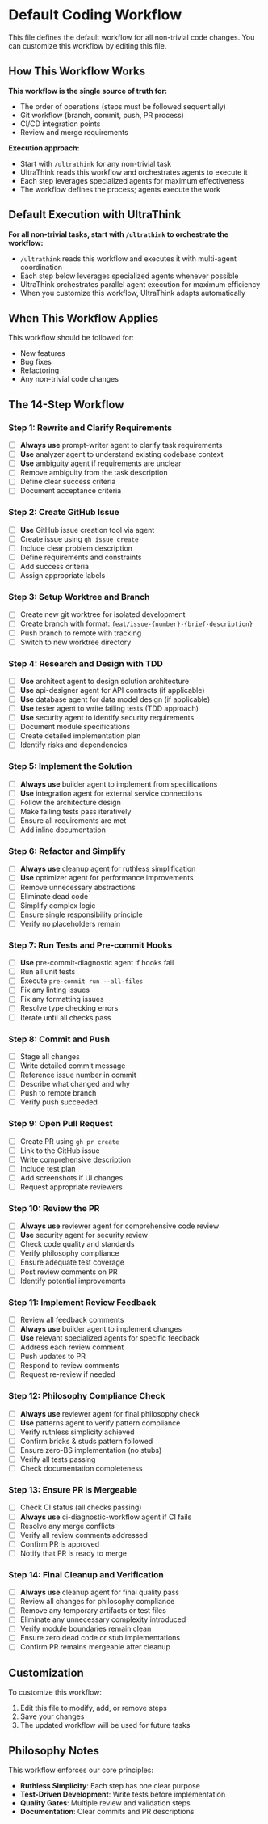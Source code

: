 # Default Coding Workflow

This file defines the default workflow for all non-trivial code changes.
You can customize this workflow by editing this file.

## How This Workflow Works

**This workflow is the single source of truth for:**

- The order of operations (steps must be followed sequentially)
- Git workflow (branch, commit, push, PR process)
- CI/CD integration points
- Review and merge requirements

**Execution approach:**

- Start with `/ultrathink` for any non-trivial task
- UltraThink reads this workflow and orchestrates agents to execute it
- Each step leverages specialized agents for maximum effectiveness
- The workflow defines the process; agents execute the work

## Default Execution with UltraThink

**For all non-trivial tasks, start with `/ultrathink` to orchestrate the workflow:**

- `/ultrathink` reads this workflow and executes it with multi-agent coordination
- Each step below leverages specialized agents whenever possible
- UltraThink orchestrates parallel agent execution for maximum efficiency
- When you customize this workflow, UltraThink adapts automatically

## When This Workflow Applies

This workflow should be followed for:

- New features
- Bug fixes
- Refactoring
- Any non-trivial code changes

## The 14-Step Workflow

### Step 1: Rewrite and Clarify Requirements

- [ ] **Always use** prompt-writer agent to clarify task requirements
- [ ] **Use** analyzer agent to understand existing codebase context
- [ ] **Use** ambiguity agent if requirements are unclear
- [ ] Remove ambiguity from the task description
- [ ] Define clear success criteria
- [ ] Document acceptance criteria

### Step 2: Create GitHub Issue

- [ ] **Use** GitHub issue creation tool via agent
- [ ] Create issue using `gh issue create`
- [ ] Include clear problem description
- [ ] Define requirements and constraints
- [ ] Add success criteria
- [ ] Assign appropriate labels

### Step 3: Setup Worktree and Branch

- [ ] Create new git worktree for isolated development
- [ ] Create branch with format: `feat/issue-{number}-{brief-description}`
- [ ] Push branch to remote with tracking
- [ ] Switch to new worktree directory

### Step 4: Research and Design with TDD

- [ ] **Use** architect agent to design solution architecture
- [ ] **Use** api-designer agent for API contracts (if applicable)
- [ ] **Use** database agent for data model design (if applicable)
- [ ] **Use** tester agent to write failing tests (TDD approach)
- [ ] **Use** security agent to identify security requirements
- [ ] Document module specifications
- [ ] Create detailed implementation plan
- [ ] Identify risks and dependencies

### Step 5: Implement the Solution

- [ ] **Always use** builder agent to implement from specifications
- [ ] **Use** integration agent for external service connections
- [ ] Follow the architecture design
- [ ] Make failing tests pass iteratively
- [ ] Ensure all requirements are met
- [ ] Add inline documentation

### Step 6: Refactor and Simplify

- [ ] **Always use** cleanup agent for ruthless simplification
- [ ] **Use** optimizer agent for performance improvements
- [ ] Remove unnecessary abstractions
- [ ] Eliminate dead code
- [ ] Simplify complex logic
- [ ] Ensure single responsibility principle
- [ ] Verify no placeholders remain

### Step 7: Run Tests and Pre-commit Hooks

- [ ] **Use** pre-commit-diagnostic agent if hooks fail
- [ ] Run all unit tests
- [ ] Execute `pre-commit run --all-files`
- [ ] Fix any linting issues
- [ ] Fix any formatting issues
- [ ] Resolve type checking errors
- [ ] Iterate until all checks pass

### Step 8: Commit and Push

- [ ] Stage all changes
- [ ] Write detailed commit message
- [ ] Reference issue number in commit
- [ ] Describe what changed and why
- [ ] Push to remote branch
- [ ] Verify push succeeded

### Step 9: Open Pull Request

- [ ] Create PR using `gh pr create`
- [ ] Link to the GitHub issue
- [ ] Write comprehensive description
- [ ] Include test plan
- [ ] Add screenshots if UI changes
- [ ] Request appropriate reviewers

### Step 10: Review the PR

- [ ] **Always use** reviewer agent for comprehensive code review
- [ ] **Use** security agent for security review
- [ ] Check code quality and standards
- [ ] Verify philosophy compliance
- [ ] Ensure adequate test coverage
- [ ] Post review comments on PR
- [ ] Identify potential improvements

### Step 11: Implement Review Feedback

- [ ] Review all feedback comments
- [ ] **Always use** builder agent to implement changes
- [ ] **Use** relevant specialized agents for specific feedback
- [ ] Address each review comment
- [ ] Push updates to PR
- [ ] Respond to review comments
- [ ] Request re-review if needed

### Step 12: Philosophy Compliance Check

- [ ] **Always use** reviewer agent for final philosophy check
- [ ] **Use** patterns agent to verify pattern compliance
- [ ] Verify ruthless simplicity achieved
- [ ] Confirm bricks & studs pattern followed
- [ ] Ensure zero-BS implementation (no stubs)
- [ ] Verify all tests passing
- [ ] Check documentation completeness

### Step 13: Ensure PR is Mergeable

- [ ] Check CI status (all checks passing)
- [ ] **Always use** ci-diagnostic-workflow agent if CI fails
- [ ] Resolve any merge conflicts
- [ ] Verify all review comments addressed
- [ ] Confirm PR is approved
- [ ] Notify that PR is ready to merge

### Step 14: Final Cleanup and Verification

- [ ] **Always use** cleanup agent for final quality pass
- [ ] Review all changes for philosophy compliance
- [ ] Remove any temporary artifacts or test files
- [ ] Eliminate any unnecessary complexity introduced
- [ ] Verify module boundaries remain clean
- [ ] Ensure zero dead code or stub implementations
- [ ] Confirm PR remains mergeable after cleanup

## Customization

To customize this workflow:

1. Edit this file to modify, add, or remove steps
2. Save your changes
3. The updated workflow will be used for future tasks

## Philosophy Notes

This workflow enforces our core principles:

- **Ruthless Simplicity**: Each step has one clear purpose
- **Test-Driven Development**: Write tests before implementation
- **Quality Gates**: Multiple review and validation steps
- **Documentation**: Clear commits and PR descriptions
